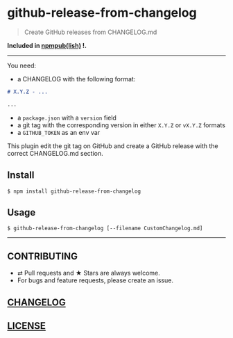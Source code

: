 # github-release-from-changelog

> Create GitHub releases from CHANGELOG.md

**Included in [npmpub(lish)](https://github.com/MoOx/npmpub) !.**

---

You need:

- a CHANGELOG with the following format:
```md
# X.Y.Z - ...

...
```
- a `package.json` with a `version` field
- a git tag with the corresponding version in either `X.Y.Z` or `vX.Y.Z` formats
- a `GITHUB_TOKEN` as an env var

This plugin edit the git tag on GitHub and create a GitHub release with the
correct CHANGELOG.md section.

## Install

```
$ npm install github-release-from-changelog
```

## Usage

```console
$ github-release-from-changelog [--filename CustomChangelog.md]
```

---

## CONTRIBUTING

* ⇄ Pull requests and ★ Stars are always welcome.
* For bugs and feature requests, please create an issue.

## [CHANGELOG](CHANGELOG.md)

## [LICENSE](LICENSE)
